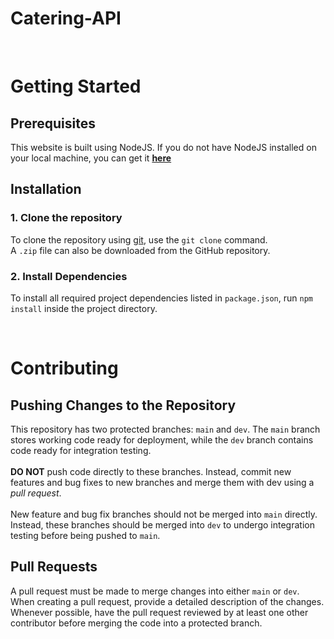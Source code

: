 # Catering-API

</br>

# Getting Started

## Prerequisites
This website is built using NodeJS. If you do not have NodeJS installed on your local machine, you can get it **[here](https://nodejs.org/en/download)**

## Installation

### 1. Clone the repository
To clone the repository using [git](https://git-scm.com/downloads), use the `git clone` command.
</br>
A `.zip` file can also be downloaded from the GitHub repository.

### 2. Install Dependencies
To install all required project dependencies listed in `package.json`, run `npm install` inside the project directory.

</br>

# Contributing

## Pushing Changes to the Repository
This repository has two protected branches: `main` and `dev`. The `main` branch stores working code ready for deployment, while the `dev` branch contains code ready for integration testing.
</br></br>
**DO NOT** push code directly to these branches. Instead, commit new features and bug fixes to new branches and merge them with dev using a *pull request*.
</br></br>
New feature and bug fix branches should not be merged into `main` directly. Instead, these branches should be merged into `dev` to undergo integration testing before being pushed to `main`.


## Pull Requests
A pull request must be made to merge changes into either `main` or `dev`. When creating a pull request, provide a detailed description of the changes. Whenever possible, have the pull request reviewed by at least one other contributor before merging the code into a protected branch.